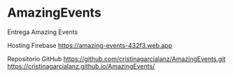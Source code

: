 # AmazingEvents
Entrega Amazing Events

Hosting Firebase
https://amazing-events-432f3.web.app

Repositorio GitHub
https://github.com/cristinagarcialanz/AmazingEvents.git
https://cristinagarcialanz.github.io/AmazingEvents/